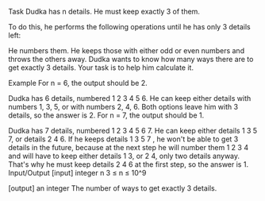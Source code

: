 Task
Dudka has n details. He must keep exactly 3 of them.

To do this, he performs the following operations until he has only 3 details left:

He numbers them.
He keeps those with either odd or even numbers and throws the others away.
Dudka wants to know how many ways there are to get exactly 3 details. Your task is to help him calculate it.

Example
For n = 6, the output should be 2.

Dudka has 6 details, numbered 1 2 3 4 5 6. 
He can keep either details with numbers 1, 3, 5, 
or with numbers 2, 4, 6. 
Both options leave him with 3 details, 
so the answer is 2.
For n = 7, the output should be 1.

Dudka has 7 details, numbered 1 2 3 4 5 6 7. 
He can keep either details 1 3 5 7, or details 2 4 6. 
If he keeps details 1 3 5 7 , 
he won't be able to get 3 details in the future, 
because at the next step he will number them 1 2 3 4 
and will have to keep either details 1 3, or 2 4, 
only two details anyway. 
That's why he must keep details 2 4 6 at the first step, 
so the answer is 1.
Input/Output
[input] integer n
3 ≤ n ≤ 10^9

[output] an integer
The number of ways to get exactly 3 details.
